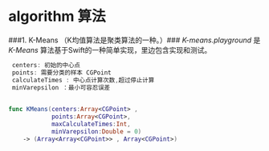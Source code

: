 # algorithm 算法

###1. K-Means （K均值算法是聚类算法的一种。）###
*K-means.playground* 是 *K-Means* 算法基于Swift的一种简单实现，里边包含实现和测试。


```swift
 centers: 初始的中心点
 points: 需要分类的样本 CGPoint
 calculateTimes : 中心点计算次数,超过停止计算
 minVarepsilon ：最小可容忍误差
 

func KMeans(centers:Array<CGPoint> ,
			points:Array<CGPoint>,
			maxCalculateTimes:Int,
			minVarepsilon:Double = 0)
	-> (Array<Array<CGPoint>> , Array<CGPoint>)
```
